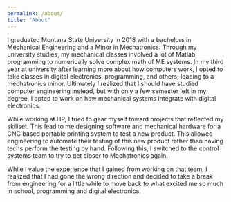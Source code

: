 ```yaml
---
permalink: /about/
title: "About"
---
```

I graduated Montana State University in 2018 with a bachelors in Mechanical Engineering and a Minor in Mechatronics. Through my university studies, my mechanical classes involved a lot of Matlab programming to numerically solve complex math of ME systems. In my third year at university after learning more about how computers work, I opted to take classes in digital electronics, programming, and others; leading to a mechatronics minor. Ultimately I realized that I should have studied computer engineering instead, but with only a few semester left in my degree, I opted to work on how mechanical systems integrate with digital electronics. 

While working at HP, I tried to gear myself toward projects that reflected my skillset. This lead to me designing software and mechanical hardware for a CNC based portable printing system to test a new product. This allowed engineering to automate their testing of this new product rather than having techs perform the testing by hand. Following this, I switched to the control systems team to try to get closer to Mechatronics again. 

While I value the experience that I gained from working on that team, I realized that I had gone the wrong direction and decided to take a break from engineering for a little while to move back to what excited me so much in school, programming and digital electronics. 
